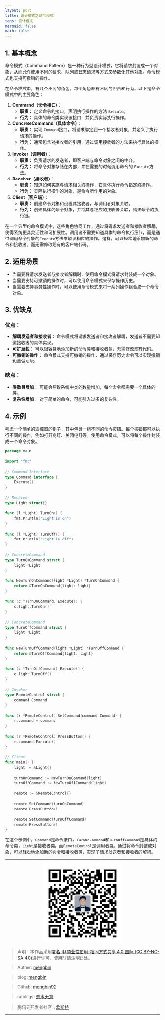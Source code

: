 ```yaml
---
layout: post
title: 设计模式之命令模式
tags: 设计模式
mermaid: false
math: false
---  
```


## 1. 基本概念

命令模式（Command Pattern）是一种行为型设计模式，它将请求封装成一个对象，从而允许使用不同的请求、队列或日志请求等方式来参数化其他对象。命令模式也支持可撤销的操作。

在命令模式中，有几个不同的角色，每个角色都有不同的职责和行为。以下是命令模式中的主要角色：

1. **Command（命令接口）**：
   - **职责：** 定义命令的接口，声明执行操作的方法 `Execute`。
   - **行为：** 具体的命令类实现该接口，并负责实际执行操作。
2. **ConcreteCommand（具体命令）**：
   - **职责：** 实现 `Command`接口，将请求绑定到一个接收者对象，并定义了执行请求的操作。
   - **行为：** 通常包含对接收者的引用，通过调用接收者的方法来执行具体的操作。
3. **Invoker（调用者）**：
   - **职责：** 负责请求的发送者，即客户端与命令对象之间的中介。
   - **行为：** 将命令对象存储在内部，并在需要的时候调用命令的 `Execute`方法。
4. **Receiver（接收者）**：
   - **职责：** 知道如何实施与请求相关的操作，它具体执行命令指定的操作。
   - **行为：** 实际执行操作的对象，是命令所作用的对象。
5. **Client（客户端）**：
   - **职责：** 创建命令对象和设置其接收者，与调用者对象关联。
   - **行为：** 创建具体的命令对象，并将其与相应的接收者关联，构建命令的执行链。

在一个典型的命令模式中，这些角色协同工作，通过将请求发送者和接收者解耦，使得系统更具灵活性和可扩展性。调用者不需要知道具体的命令执行细节，而是通过调用命令对象的`Execute`方法来触发相应的操作。这样，可以轻松地添加新的命令和接收者，而无需修改现有的客户端代码。

## 2. 适用场景

- 当需要将请求发送者与接收者解耦时，使用命令模式将请求封装成一个对象。
- 当需要支持可撤销的操作时，可以使用命令模式来保存操作历史。
- 当需要支持事务性操作时，可以使用命令模式来将一系列操作组合成一个命令对象。

## 3. 优缺点

### 优点：

- **解耦发送者和接收者**： 命令模式将请求发送者和接收者解耦，发送者不需要知道接收者的具体实现。
- **可扩展性**： 可以很容易地添加新的命令类和接收者类，无需修改现有代码。
- **可撤销的操作**： 命令模式支持可撤销的操作，通过保存历史命令可以实现撤销和重做功能。

### 缺点：

- **类数目增加**： 可能会导致系统中类的数量增加，每个命令都需要一个具体的类。
- **复杂性增加**： 对于简单的命令，可能引入过多的复杂性。

## 4. 示例

考虑一个简单的遥控器的例子，其中包含一组不同的命令按钮。每个按钮都可以执行不同的操作，例如打开电灯、关闭电灯等。使用命令模式，可以将每个操作封装成一个命令对象。

```go
package main

import "fmt"

// Command Interface
type Command interface {
	Execute()
}

// Receiver
type Light struct{}

func (l *Light) TurnOn() {
	fmt.Println("Light is on")
}

func (l *Light) TurnOff() {
	fmt.Println("Light is off")
}

// ConcreteCommand
type TurnOnCommand struct {
	light *Light
}

func NewTurnOnCommand(light *Light) *TurnOnCommand {
	return &TurnOnCommand{light: light}
}

func (c *TurnOnCommand) Execute() {
	c.light.TurnOn()
}

// ConcreteCommand
type TurnOffCommand struct {
	light *Light
}

func NewTurnOffCommand(light *Light) *TurnOffCommand {
	return &TurnOffCommand{light: light}
}

func (c *TurnOffCommand) Execute() {
	c.light.TurnOff()
}

// Invoker
type RemoteControl struct {
	command Command
}

func (r *RemoteControl) SetCommand(command Command) {
	r.command = command
}

func (r *RemoteControl) PressButton() {
	r.command.Execute()
}

// Client
func main() {
	light := &Light{}

	turnOnCommand := NewTurnOnCommand(light)
	turnOffCommand := NewTurnOffCommand(light)

	remote := &RemoteControl{}

	remote.SetCommand(turnOnCommand)
	remote.PressButton()

	remote.SetCommand(turnOffCommand)
	remote.PressButton()
}
```

在这个示例中，`Command`是命令接口，`TurnOnCommand`和`TurnOffCommand`是具体的命令类，`Light`是接收者类，而`RemoteControl`是调用者类。通过将命令封装成对象，可以轻松地添加新的命令和接收者类，实现了请求发送者和接收者的解耦。  

---

<div align="center">
  <img src="../img/qrcode_wechat.jpg" alt="孟斯特">
</div>

> 声明：本作品采用[署名-非商业性使用-相同方式共享 4.0 国际 (CC BY-NC-SA 4.0)](https://creativecommons.org/licenses/by-nc-sa/4.0/deed.zh)进行许可，使用时请注明出处。  

> Author: [mengbin](mengbin1992@outlook.com)  

> blog: [mengbin](https://mengbin.top)  

> Github: [mengbin92](https://mengbin92.github.io/)  

> cnblogs: [恋水无意](https://www.cnblogs.com/lianshuiwuyi/)  

> 腾讯云开发者社区：[孟斯特](https://cloud.tencent.com/developer/user/6649301)  

---
